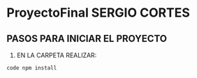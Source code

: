# ProyectoFinal SERGIO CORTES

## PASOS PARA INICIAR EL PROYECTO

1. EN LA CARPETA REALIZAR:

`code
npm install 
`
